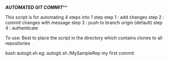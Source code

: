 *********AUTOMATED GIT COMMIT***********

This script is for automating 4 steps into 1 step
step 1 : add changes
step 2 : commit changes with message
step 3 : push to branch origin (default)
step 4 : authenticate

To use:
Best to place the script in the directory which contains clones to all repositories

bash autogit.sh <path to repository> <commit message>
eg: autogit.sh /MySampleRep my first commit
    
